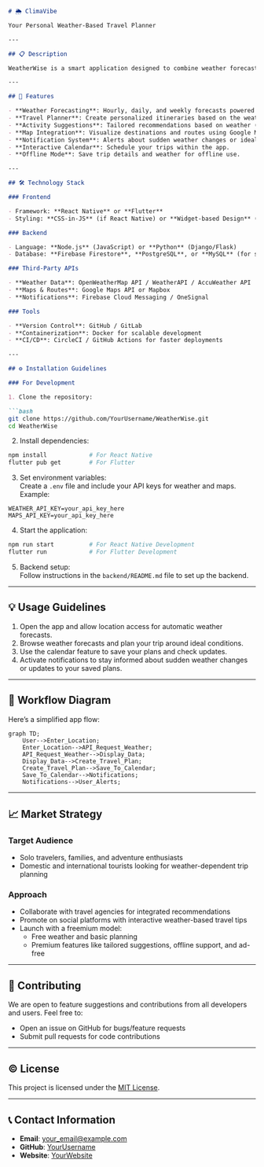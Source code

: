 ```markdown
# 🌦️ ClimaVibe

Your Personal Weather-Based Travel Planner

---

## 📋 Description

WeatherWise is a smart application designed to combine weather forecasting with travel planning. It offers users accurate weather reports and helps them build their travel schedules based on current and predicted weather conditions. Explore hassle-free trip planning and never let bad weather ruin your adventures again!

---

## 🚀 Features

- **Weather Forecasting**: Hourly, daily, and weekly forecasts powered by reliable APIs (OpenWeatherMap, WeatherAPI, etc.).
- **Travel Planner**: Create personalized itineraries based on the weather.
- **Activity Suggestions**: Tailored recommendations based on weather (e.g., sunny = hiking or beach day; rainy = museums or cafes).
- **Map Integration**: Visualize destinations and routes using Google Maps API or Mapbox.
- **Notification System**: Alerts about sudden weather changes or ideal days for planned trips.
- **Interactive Calendar**: Schedule your trips within the app.
- **Offline Mode**: Save trip details and weather for offline use.

---

## 🛠️ Technology Stack

### Frontend

- Framework: **React Native** or **Flutter**
- Styling: **CSS-in-JS** (if React Native) or **Widget-based Design** (if Flutter)

### Backend

- Language: **Node.js** (JavaScript) or **Python** (Django/Flask)
- Database: **Firebase Firestore**, **PostgreSQL**, or **MySQL** (for storing user settings, trip details, and recommendations)

### Third-Party APIs

- **Weather Data**: OpenWeatherMap API / WeatherAPI / AccuWeather API
- **Maps & Routes**: Google Maps API or Mapbox
- **Notifications**: Firebase Cloud Messaging / OneSignal

### Tools

- **Version Control**: GitHub / GitLab
- **Containerization**: Docker for scalable development
- **CI/CD**: CircleCI / GitHub Actions for faster deployments

---

## ⚙️ Installation Guidelines

### For Development

1. Clone the repository:

```bash
git clone https://github.com/YourUsername/WeatherWise.git
cd WeatherWise
```

2. Install dependencies:

```bash
npm install            # For React Native
flutter pub get        # For Flutter
```

3. Set environment variables:  
Create a `.env` file and include your API keys for weather and maps. Example:

```env
WEATHER_API_KEY=your_api_key_here
MAPS_API_KEY=your_api_key_here
```

4. Start the application:

```bash
npm run start          # For React Native Development
flutter run            # For Flutter Development
```

5. Backend setup:  
Follow instructions in the `backend/README.md` file to set up the backend.

---

## 💡 Usage Guidelines

1. Open the app and allow location access for automatic weather forecasts.
2. Browse weather forecasts and plan your trip around ideal conditions.
3. Use the calendar feature to save your plans and check updates.
4. Activate notifications to stay informed about sudden weather changes or updates to your saved plans.

---

## 🎨 Workflow Diagram

Here’s a simplified app flow:

```mermaid
graph TD;
    User-->Enter_Location;
    Enter_Location-->API_Request_Weather;
    API_Request_Weather-->Display_Data;
    Display_Data-->Create_Travel_Plan;
    Create_Travel_Plan-->Save_To_Calendar;
    Save_To_Calendar-->Notifications;
    Notifications-->User_Alerts;
```

---

## 📈 Market Strategy

### Target Audience

- Solo travelers, families, and adventure enthusiasts
- Domestic and international tourists looking for weather-dependent trip planning

### Approach

- Collaborate with travel agencies for integrated recommendations
- Promote on social platforms with interactive weather-based travel tips
- Launch with a freemium model:
  - Free weather and basic planning
  - Premium features like tailored suggestions, offline support, and ad-free

---

## 🙌 Contributing

We are open to feature suggestions and contributions from all developers and users. Feel free to:

- Open an issue on GitHub for bugs/feature requests
- Submit pull requests for code contributions

---

## ©️ License

This project is licensed under the [MIT License](LICENSE).

---

## 📞 Contact Information

- **Email**: your_email@example.com
- **GitHub**: [YourUsername](https://github.com/YourUsername)
- **Website**: [YourWebsite](#)

